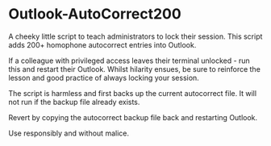 # Outlook-AutoCorrect200

A cheeky little script to teach administrators to lock their session. This script adds 200+ homophone autocorrect entries into Outlook. 

If a colleague with privileged access leaves their terminal unlocked - run this and restart their Outlook. Whilst hilarity ensues, be sure to reinforce the lesson and good practice of always locking your session. 

The script is harmless and first backs up the current autocorrect file. It will not run if the backup file already exists.

Revert by copying the autocorrect backup file back and restarting Outlook.

Use responsibly and without malice.
